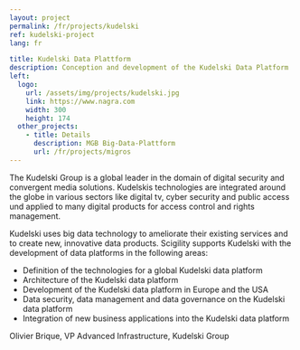 ```yaml
---
layout: project
permalink: /fr/projects/kudelski
ref: kudelski-project
lang: fr

title: Kudelski Data Plattform
description: Conception and development of the Kudelski Data Platform 
left:
  logo:
    url: /assets/img/projects/kudelski.jpg
    link: https://www.nagra.com
    width: 300
    height: 174
  other_projects:
    - title: Details
      description: MGB Big-Data-Plattform
      url: /fr/projects/migros
---
```


The Kudelski Group is a global leader in the domain of digital security and convergent media solutions. Kudelskis technologies are integrated around the globe in various sectors like digital tv, cyber security and public access und applied to many digital products for access control and rights management. 

Kudelski uses big data technology to ameliorate their existing services and to create new, innovative data products. 
Scigility supports Kudelski with the development of data platforms in the following areas: 

* Definition of the technologies for a global Kudelski data platform 
* Architecture of the Kudelski data platform 
* Development of the Kudelski data platform in Europe and the USA 
* Data security, data management and data governance on the Kudelski data platform 
* Integration of new business applications into the Kudelski data platform 

Olivier Brique, VP Advanced Infrastructure, Kudelski Group
